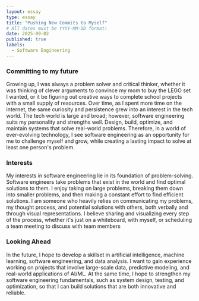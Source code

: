 ```yaml
---
layout: essay
type: essay
title: "Pushing New Commits to Myself"
# All dates must be YYYY-MM-DD format!
date: 2025-09-02
published: true
labels:
  - Software Engineering
---
```


<h3>Committing to my future</h3>
Growing up, I was always a problem solver and critical thinker, whether it was thinking of clever arguments to convince my mom to buy the LEGO set I wanted, or it be figuring out creative ways to complete school projects with a small supply of resources. Over time, as I spent more time on the internet, the same curiosity and persistence grew into an interest in the tech world. The tech world is large and broad; however, software engineering suits my personality and strengths well. Design, build, optimize, and maintain systems that solve real-world problems. Therefore, in a world of ever-evolving technology, I see software engineering as an opportunity for me to challenge myself and grow, while creating a lasting impact to solve at least one person's problem.

<h3>Interests</h3>
My interests in software engineering lie in its foundation of problem-solving. Software engineers take problems that exist in the world and find optimal solutions to them. I enjoy taking on large problems, breaking them down into smaller problems, and then making a constant effort to find efficient solutions. I am someone who heavily relies on communicating my problems, my thought process, and potential solutions with others, both verbally and through visual representations. I believe sharing and visualizing every step of the process, whether it's just on a whiteboard, with myself, or scheduling a team meeting to discuss with team members

<h3>Looking Ahead</h3>
In the future, I hope to develop a skillset in artificial intelligence, machine learning, software engineering, and data analysis. I want to gain experience working on projects that involve large-scale data, predictive modeling, and real-world applications of AI/ML. At the same time, I hope to strengthen my software engineering fundamentals, such as system design, testing, and optimization, so that I can build solutions that are both innovative and reliable.
